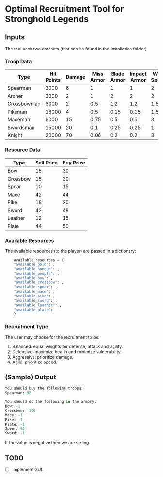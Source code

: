 #  Optimal Recruitment Tool for Stronghold Legends

##  Inputs

The tool uses two datasets (that can be found in the installation folder):

### Troop Data
| Type        | Hit Points | Damage | Miss Armor | Blade Armor | Impact Armor | Walk Speed | Run Speed | Gold Cost | Honour Cost |
|-------------|------------|--------|------------|-------------|--------------|------------|-----------|-----------|-------------|
| Spearman    | 3000        | 6      | 1          | 1           | 1            | 2          | 4         | 6         | 0           |
| Archer      | 3000        | 2      | 1          | 2           | 2            | 2          | 5         | 12        | 0           |
| Crossbowman | 6000        | 2      | 0.5        | 1.2         | 1.2          | 1.5        | 2.5       | 12        | 0           |
| Pikeman     | 18000       | 4      | 0.5        | 0.15        | 0.15         | 1.5        | 2.5       | 10        | 0           |
| Maceman     | 6000        | 15     | 0.75       | 0.5         | 0.5          | 3          | 8         | 10        | 0           |
| Swordsman   | 15000       | 20     | 0.1        | 0.25        | 0.25         | 1          | 2         | 40        | 5           |
| Knight      | 20000       | 70     | 0.06       | 0.2         | 0.2          | 3          | 8         | 200       | 50          |

### Resource Data
| Type        | Sell Price | Buy Price |
|-------------|------------|-----------|
| Bow         | 15         | 30        |
| Crossbow    | 15         | 30        |
| Spear       | 10         | 15        |
| Mace        | 42         | 44        |
| Pike        | 18         | 20        |
| Sword       | 42         | 48        |
| Leather     | 12         | 15        |
| Plate       | 44         | 50        |

### Available Resources
The available resources (to the player) are passed in a dictionary:

```python
    available_resources = {
    "available_gold": ,
    "available_honour": , 
    "available_people": , 
    "available_bow": ,
    "available_crossbow": , 
    "available_spear": , 
    "available_mace": , 
    "available_pike": , 
    "available_sword": , 
    "available_leather": , 
    "available_plate": 
    }
```
### Recruitment Type
The user may choose for the recruitment to be:
1) Balanced: equal weights for defense, attack and agility.
2) Defensive: maximize health and minimize vulnerability.
3) Aggressive: prioritize damage.
4) Agile: prioritize speed.


##  (Sample) Output

```python
You should buy the following troops:
Spearman: 98

You should do the following in the armory:
Bow: -1
Crossbow: -100
Mace: -1
Pike: -1
Plate: -1
Spear: 98
Sword: -1
```

If the value is negative then we are selling.

## TODO

- [ ] Implement GUI.

